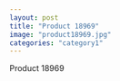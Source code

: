 ```yaml
---
layout: post
title: "Product 18969"
image: "product18969.jpg"
categories: "category1"
---
```

Product 18969
